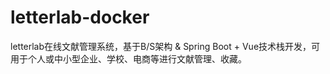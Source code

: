 # letterlab-docker
letterlab在线文献管理系统，基于B/S架构 &amp; Spring Boot + Vue技术栈开发，可用于个人或中小型企业、学校、电商等进行文献管理、收藏。

